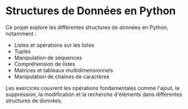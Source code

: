 # Structures de Données en Python

Ce projet explore les différentes structures de données en Python, notamment :

- Listes et opérations sur les listes
- Tuples
- Manipulation de séquences
- Compréhension de listes
- Matrices et tableaux multidimensionnels
- Manipulation de chaînes de caractères

Les exercices couvrent les opérations fondamentales comme l'ajout, la suppression, la modification et la recherche d'éléments dans différentes structures de données.
